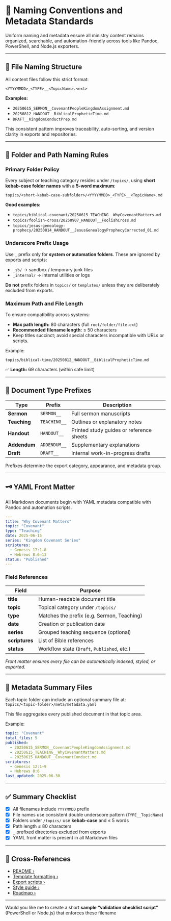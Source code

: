 <link rel="stylesheet" href="../style.css">

# 📘 Naming Conventions and Metadata Standards

Uniform naming and metadata ensure all ministry content remains organized, searchable, and automation-friendly across tools like Pandoc, PowerShell, and Node.js exporters.

***

## 🧩 File Naming Structure

All content files follow this strict format:

```
<YYYYMMDD>_<TYPE>__<TopicName>.<ext>
```

**Examples:**
- `20250615_SERMON__CovenantPeopleKingdomAssignment.md`
- `20250812_HANDOUT__BiblicalPropheticTime.md`
- `DRAFT__KingdomConductPrep.md`

This consistent pattern improves traceability, auto-sorting, and version clarity in exports and repositories.

***

## 📂 Folder and Path Naming Rules

### Primary Folder Policy
Every subject or teaching category resides under `/topics/`, using **short kebab-case folder names** with a **5-word maximum**:

```
topics/<short-kebab-case-subfolder>/<YYYYMMDD>_<TYPE>__<TopicName>.md
```

**Good examples:**
- `topics/biblical-covenant/20250615_TEACHING__WhyCovenantMatters.md`
- `topics/foolish-cross/20250907_HANDOUT__FoolishCross.md`
- `topics/jesus-genealogy-prophecy/20250814_HANDOUT__JesusGenealogyProphecyCorrected_01.md`

### Underscore Prefix Usage
Use `_` prefix only for **system or automation folders**. These are ignored by exports and scripts:
- `_sb/` → sandbox / temporary junk files  
- `_internal/` → internal utilities or logs  

**Do not** prefix folders in `topics/` or `templates/` unless they are deliberately excluded from exports.

### Maximum Path and File Length
To ensure compatibility across systems:
- **Max path length:** 80 characters (full `root/folder/file.ext`)  
- **Recommended filename length:** ≤ 50 characters  
- Keep titles succinct; avoid special characters incompatible with URLs or scripts.

Example:
```
topics/biblical-time/20250812_HANDOUT__BiblicalPropheticTime.md
```
✅ **Length:** 69 characters (within safe limit)

***

## 🧱 Document Type Prefixes

| Type         | Prefix       | Description                              |
| ------------ | ------------ | ---------------------------------------- |
| **Sermon**   | `SERMON__`   | Full sermon manuscripts                  |
| **Teaching** | `TEACHING__` | Outlines or explanatory notes            |
| **Handout**  | `HANDOUT__`  | Printed study guides or reference sheets |
| **Addendum** | `ADDENDUM__` | Supplementary explanations               |
| **Draft**    | `DRAFT__`    | Internal work-in-progress drafts         |

Prefixes determine the export category, appearance, and metadata group.

***

## 🗝️ YAML Front Matter

All Markdown documents begin with YAML metadata compatible with Pandoc and automation scripts.

```yaml
---
title: "Why Covenant Matters"
topic: "Covenant"
type: "Teaching"
date: 2025-06-15
series: "Kingdom Covenant Series"
scriptures:
  - Genesis 17:1–8
  - Hebrews 8:6–13
status: "Published"
---
```

### Field References

| Field          | Purpose                                     |
| -------------- | ------------------------------------------- |
| **title**      | Human-readable document title               |
| **topic**      | Topical category under `/topics/`           |
| **type**       | Matches the prefix (e.g. Sermon, Teaching)  |
| **date**       | Creation or publication date                |
| **series**     | Grouped teaching sequence (optional)        |
| **scriptures** | List of Bible references                    |
| **status**     | Workflow state (`Draft`, `Published`, etc.) |

*Front matter ensures every file can be automatically indexed, styled, or exported.*

***

## 🧾 Metadata Summary Files

Each topic folder can include an optional summary file at:  
`topics/<topic-folder>/meta/metadata.yaml`

This file aggregates every published document in that topic area.

Example:
```yaml
topic: "Covenant"
total_files: 5
published:
  - 20250615_SERMON__CovenantPeopleKingdomAssignment.md
  - 20250615_TEACHING__WhyCovenantMatters.md
  - 20250615_HANDOUT__CovenantConduct.md
scriptures:
  - Genesis 12:1–9
  - Hebrews 8:6
last_updated: 2025-06-30
```

***

## ✅ Summary Checklist

- [x] All filenames include `YYYYMMDD` prefix  
- [x] File names use consistent double underscore pattern (`TYPE__TopicName`)  
- [x] Folders under `/topics/` use **kebab-case** and ≤ 5 words  
- [x] Path length ≤ 80 characters  
- [x] `_` prefixed directories excluded from exports  
- [x] YAML front matter is present in all Markdown files  

***

## 🔗 Cross-References

- [README ›](../README.md)
- [Template formatting ›](templates.md)
- [Export scripts ›](exports.md)
- [Style guide ›](styleguide.md)
- [Roadmap ›](roadmap.md)

***

Would you like me to create a short **sample “validation checklist script”** (PowerShell or Node.js) that enforces these filename